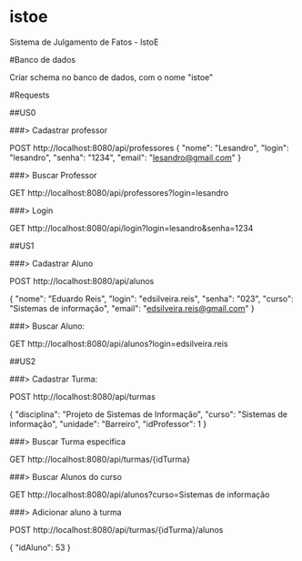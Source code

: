 # istoe
Sistema de Julgamento de Fatos - IstoE


#Banco de dados

Criar schema no banco de dados, com o nome "istoe"

#Requests

##US0

###> Cadastrar professor

POST http://localhost:8080/api/professores
{
	"nome": "Lesandro",
	"login": "lesandro",
	"senha": "1234",
	"email": "lesandro@gmail.com"
}

###> Buscar Professor

GET http://localhost:8080/api/professores?login=lesandro


###> Login

GET http://localhost:8080/api/login?login=lesandro&senha=1234



##US1

###> Cadastrar Aluno

POST http://localhost:8080/api/alunos

{
	"nome": "Eduardo Reis",
	"login": "edsilveira.reis",
	"senha": "023",
	"curso": "Sistemas de informação",
	"email": "edsilveira.reis@gmail.com"
}

###> Buscar Aluno:

GET http://localhost:8080/api/alunos?login=edsilveira.reis



##US2

###> Cadastrar Turma:

POST http://localhost:8080/api/turmas

{
	"disciplina": "Projeto de Sistemas de Informação",
	"curso": "Sistemas de informação",
	"unidade": "Barreiro",
	"idProfessor": 1
}


###> Buscar Turma especifica

GET http://localhost:8080/api/turmas/{idTurma}


###> Buscar Alunos do curso

GET http://localhost:8080/api/alunos?curso=Sistemas de informação

###> Adicionar aluno à turma

POST http://localhost:8080/api/turmas/{idTurma}/alunos

{
	"idAluno": 53
}






